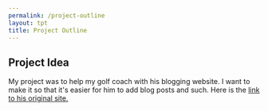 ```yaml
---
permalink: /project-outline
layout: tpt
title: Project Outline
---
```


## Project Idea

My project was to help my golf coach with his blogging website. I want to make it so that it's easier for him to add blog posts and such. Here is the [link to his original site.](https://sdjuniorclub.com)